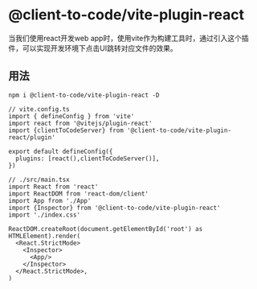 # @client-to-code/vite-plugin-react

当我们使用react开发web app时，使用vite作为构建工具时，通过引入这个插件，可以实现开发环境下点击UI跳转对应文件的效果。

## 用法

```
npm i @client-to-code/vite-plugin-react -D
```

```
// vite.config.ts
import { defineConfig } from 'vite'
import react from '@vitejs/plugin-react'
import {clientToCodeServer} from '@client-to-code/vite-plugin-react/plugin'

export default defineConfig({
  plugins: [react(),clientToCodeServer()],
})
```

```
// ./src/main.tsx
import React from 'react'
import ReactDOM from 'react-dom/client'
import App from './App'
import {Inspector} from '@client-to-code/vite-plugin-react'
import './index.css'

ReactDOM.createRoot(document.getElementById('root') as HTMLElement).render(
  <React.StrictMode>
    <Inspector>
      <App/>
    </Inspector>
  </React.StrictMode>,
)

```

